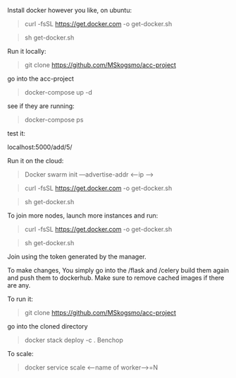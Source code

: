 Install docker however you like, on ubuntu:

>curl -fsSL https://get.docker.com -o get-docker.sh 

>sh get-docker.sh

Run it locally:

>git clone https://github.com/MSkogsmo/acc-project

go into the acc-project

> docker-compose up -d

see if they are running:
> docker-compose ps

test it:

localhost:5000/add/5/


Run it on the cloud:

>Docker swarm init —advertise-addr <—ip —>

>curl -fsSL https://get.docker.com -o get-docker.sh

>sh get-docker.sh

To join more nodes, launch more instances and run:

>curl -fsSL https://get.docker.com -o get-docker.sh

>sh get-docker.sh

Join using the token generated by the manager.

To make changes,
You simply go into the /flask and /celery
build them again and push them to dockerhub. Make sure to remove cached images if there are any.

To run it:

>git clone https://github.com/MSkogsmo/acc-project

go into the cloned directory 
>docker stack deploy -c . Benchop

To scale:
>docker service scale <--name of worker-->=N



